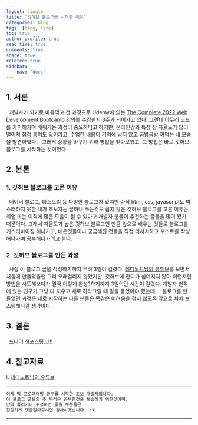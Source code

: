 ```yaml
---
layout: single
title: "깃허브 블로그를 시작한 이유"
categories: blog
tags: [blog, life]
toc: true
author_profile: true
read_time: true
comments: true
share: true
related: true
sidebar: 
    nav: "docs"
---
```


## 1. 서론

&nbsp;&nbsp;개발자가 되기로 마음먹고 첫 과정으로 Udemy에 있는 [The Complete 2022 Web Development Bootcamp](https://www.udemy.com/course/the-complete-web-development-bootcamp/) 강의를 수강한지 3주가 되어가고 있다. 그런데 아무리 코드를 카피해가며 배워가는 과정이 중요하다고 하지만, 온라인강의 특성 상 자율도가 많이 떨어져 점점 흥미도 잃어가고, 수업한 내용이 기억에 남지 않고 금방금방 까먹는 내 모습을 발견하였다.
&nbsp;&nbsp;그래서 상황을 바꾸기 위해 방법을 찾아보았고, 그 방법은 바로 깃허브 블로그를 시작하는 것이었다. 

## 2. 본론

### 1. 깃허브 블로그를 고른 이유

&nbsp;&nbsp;네이버 블로그, 티스토리 등 다양한 블로그가 있지만 아직 html, css, javascript도 마스터하지 못한 내가 초보자는 글하나 쓰는것도 쉽지 않은 깃허브 블로그를 고른 이유는, 취업 또는 이직에 많은 도움이 될 수 있다고 개발자 분들이 추천하는 글들을 많이 봤기 때문이다. 그래서 자율도가 높은 깃허브 블로그인 만큼 앞으로 배우는 것들로 블로그를 커스터마이징 해나가고, 배운것들이나 궁금해진 것들을 직접 리서치하고 포스트를 작성해나가며 공부해나가려고 한다.

### 2. 깃허브 블로그를 만든 과정

&nbsp;&nbsp;사실 이 블로그 글을 작성하기까지 무려 3일이 걸렸다. [테디노트님의 유튜브](https://www.youtube.com/watch?v=ACzFIAOsfpM)를 보면서 처음에 만들었을땐 그리 오래걸리지 않았지만, 깃허브에 잔디가 심어지지 않아 이런저런 방법을 시도해보다가 결국 이렇게 완성?하기까지 3일이란 시간이 걸렸다. 개발자 현직에 있는 친구가 그냥 다 지우고 새로 하라그럴 때 말을 들었어야 했는데..
&nbsp;&nbsp;블로그를 만들었던 과정은 새로 시작하는 다른 분들은 똑같은 어려움을 겪지 않도록 앞으로 차차 포스팅해나갈 생각이다.

## 3. 결론

&nbsp;&nbsp;드디어 첫포스팅...!!!

## 4. 참고자료


Ⅰ. [테디노트님의 유튜브](https://www.youtube.com/watch?v=ACzFIAOsfpM)

---

```bash
이제 막 프로그래밍 공부를 시작한 초보 개발자입니다.
이 블로그 글들의 주 목적은 공부한것을 복습하기 위한것이며, 
만약 틀리거나 수정하면 좋을 부분들은
친절하게 댓글달아주시면 감사하겠습니다. :)
```

---